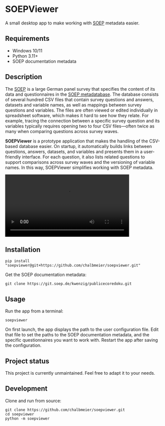 # SOEPViewer

A small desktop app to make working with [SOEP](https://www.diw.de/en/diw_01.c.615551.en/research_infrastructure__socio-economic_panel__soep.html) metadata easier.  

## Requirements

- Windows 10/11
- Python 3.11+
- SOEP documentation metadata

## Description

The [SOEP](https://www.diw.de/en/diw_01.c.615551.en/research_infrastructure__socio-economic_panel__soep.html) is a large German panel survey that specifies the content of its data and questionnaires in the [SOEP metadatabase](https://git.soep.de/kwenzig/publicecoredoku). The database consists of several hundred CSV files that contain survey questions and answers, datasets and variable names, as well as mappings between survey questions and variables. The files are often viewed or edited individually in spreadsheet software, which makes it hard to see how they relate. For example, tracing the connection between a specific survey question and its variables typically requires opening two to four CSV files—often twice as many when comparing questions across survey waves.

**SOEPViewer** is a prototype application that makes the handling of the CSV-based database easier. On startup, it automatically builds links between questions, answers, datasets, and variables and presents them in a user-friendly interface. For each question, it also lists related questions to support comparisons across survey waves and the versioning of variable names. In this way, SOEPViewer simplifies working with SOEP metadata.

<video controls width="400" src="https://github.com/user-attachments/assets/f0be631a-50a8-49ff-bfa5-dbb91a2b706b">
</video>

## Installation

```console
pip install "soepviewer@git+https://github.com/chalbmeier/soepviewer.git"
```

Get the SOEP documentation metadata:
```console
git clone https://git.soep.de/kwenzig/publicecoredoku.git
```

## Usage
Run the app from a terminal:

```console
soepviewer
```

On first launch, the app displays the path to the user configuration file. Edit that file to set the paths to 
the SOEP documentation metadata, and the specific questionnaires you want to work with. Restart the app after saving the configuration.

## Project status

This project is currently unmaintained. Feel free to adapt it to your needs.

## Development

Clone and run from source:
```console
git clone https://github.com/chalbmeier/soepviewer.git
cd soepviewer
python -m soepviewer
```
